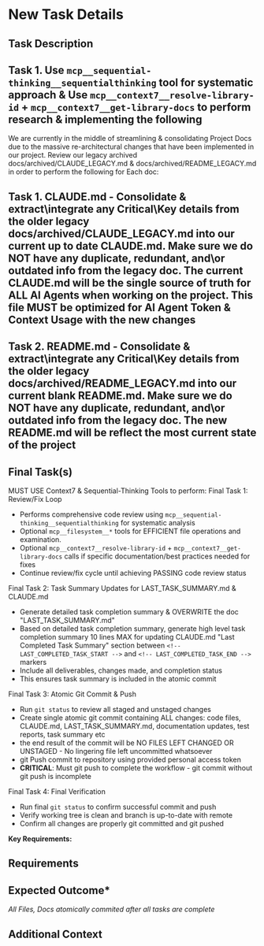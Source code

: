# New Task Details

## Task Description

## Task 1. Use `mcp__sequential-thinking__sequentialthinking` tool for systematic approach & Use `mcp__context7__resolve-library-id` + `mcp__context7__get-library-docs` to perform research & implementing the following

We are currently in the middle of streamlining & consolidating Project Docs due to the massive re-architectural changes that have been implemented in our project. Review our legacy archived docs/archived/CLAUDE_LEGACY.md & docs/archived/README_LEGACY.md in order to perform the following for Each doc:

## Task 1. CLAUDE.md - Consolidate & extract\integrate any Critical\Key details from the older legacy docs/archived/CLAUDE_LEGACY.md into our current up to date CLAUDE.md. Make sure we do NOT have any duplicate, redundant, and\or outdated info from the legacy doc.  The current CLAUDE.md will be the single source of truth for ALL AI Agents when working on the project.  This file MUST be optimized for AI Agent Token & Context Usage with the new changes

## Task 2. README.md - Consolidate & extract\integrate any Critical\Key details from the older legacy docs/archived/README_LEGACY.md into our current blank README.md.  Make sure we do NOT have any duplicate, redundant, and\or outdated info from the legacy doc.  The new README.md will be reflect the most current state of the project

## Final Task(s)

MUST USE Context7 & Sequential-Thinking Tools to perform: Final Task 1: Review/Fix Loop

- Performs comprehensive code review using `mcp__sequential-thinking__sequentialthinking` for systematic analysis
- Optional `mcp__filesystem__*` tools for EFFICIENT file operations and examination.
- Optional `mcp__context7__resolve-library-id` + `mcp__context7__get-library-docs` calls if specific documentation/best practices needed for fixes
- Continue review/fix cycle until achieving PASSING code review status

Final Task 2: Task Summary Updates for LAST_TASK_SUMMARY.md & CLAUDE.md

- Generate detailed task completion summary & OVERWRITE the doc "LAST_TASK_SUMMARY.md"
- Based on detailed task completion summary, generate high level task completion summary 10 lines MAX for updating CLAUDE.md "Last Completed Task Summary" section between `<!-- LAST_COMPLETED_TASK_START -->` and `<!-- LAST_COMPLETED_TASK_END -->` markers
- Include all deliverables, changes made, and completion status
- This ensures task summary is included in the atomic commit

Final Task 3: Atomic Git Commit & Push

- Run `git status` to review all staged and unstaged changes
- Create single atomic git commit containing ALL changes: code files, CLAUDE.md, LAST_TASK_SUMMARY.md, documentation updates, test reports, task summary etc
- the end result of the commit will be NO FILES LEFT CHANGED OR UNSTAGED - No lingering file left uncommitted whatsoever
- git Push commit to repository using provided personal access token
- **CRITICAL**: Must git push to complete the workflow - git commit without git push is incomplete

Final Task 4: Final Verification

- Run final `git status` to confirm successful commit and push
- Verify working tree is clean and branch is up-to-date with remote
- Confirm all changes are properly git committed and git pushed

**Key Requirements:**

## Requirements

## Expected Outcome*

*All Files, Docs atomically commited after all tasks are complete*

## Additional Context
